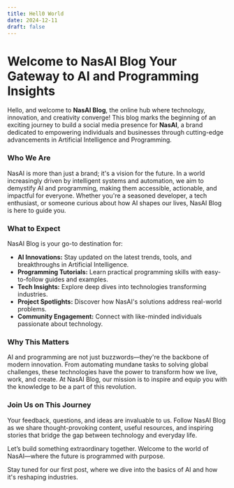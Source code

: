 ```yaml
---
title: Hell0 World
date: 2024-12-11
draft: false
---
```



# **Welcome to NasAI Blog Your Gateway to AI and Programming Insights**

Hello, and welcome to **NasAI Blog**, the online hub where technology, innovation, and creativity converge! This blog marks the beginning of an exciting journey to build a social media presence for **NasAI**, a brand dedicated to empowering individuals and businesses through cutting-edge advancements in Artificial Intelligence and Programming.

### Who We Are

NasAI is more than just a brand; it's a vision for the future. In a world increasingly driven by intelligent systems and automation, we aim to demystify AI and programming, making them accessible, actionable, and impactful for everyone. Whether you're a seasoned developer, a tech enthusiast, or someone curious about how AI shapes our lives, NasAI Blog is here to guide you.

### What to Expect

NasAI Blog is your go-to destination for:

- **AI Innovations:** Stay updated on the latest trends, tools, and breakthroughs in Artificial Intelligence.
- **Programming Tutorials:** Learn practical programming skills with easy-to-follow guides and examples.
- **Tech Insights:** Explore deep dives into technologies transforming industries.
- **Project Spotlights:** Discover how NasAI's solutions address real-world problems.
- **Community Engagement:** Connect with like-minded individuals passionate about technology.

### Why This Matters

AI and programming are not just buzzwords—they're the backbone of modern innovation. From automating mundane tasks to solving global challenges, these technologies have the power to transform how we live, work, and create. At NasAI Blog, our mission is to inspire and equip you with the knowledge to be a part of this revolution.

### Join Us on This Journey

Your feedback, questions, and ideas are invaluable to us. Follow NasAI Blog as we share thought-provoking content, useful resources, and inspiring stories that bridge the gap between technology and everyday life.

Let’s build something extraordinary together. Welcome to the world of NasAI—where the future is programmed with purpose.

Stay tuned for our first post, where we dive into the basics of AI and how it's reshaping industries.